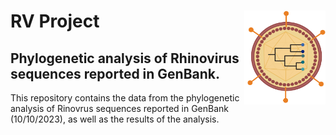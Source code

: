 # RV Project <img src="https://github.com/WilliamFernandoC-P/RV_Project/blob/main/Others/Virus_and_Phylogeny_Logo_WFCP.png" alt="logo" style="float: right;" width="130" height="150">
## Phylogenetic analysis of Rhinovirus sequences reported in GenBank.
This repository contains the data from the phylogenetic analysis of Rinovrus sequences reported in GenBank (10/10/2023), as well as the results of the analysis.

